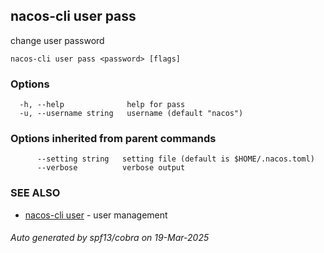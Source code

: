 ## nacos-cli user pass

change user password

```
nacos-cli user pass <password> [flags]
```

### Options

```
  -h, --help              help for pass
  -u, --username string   username (default "nacos")
```

### Options inherited from parent commands

```
      --setting string   setting file (default is $HOME/.nacos.toml)
      --verbose          verbose output
```

### SEE ALSO

* [nacos-cli user](nacos-cli_user.md)	 - user management

###### Auto generated by spf13/cobra on 19-Mar-2025
